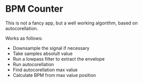 # <h1>BPM Counter</h1>

<p>This is not a fancy app, but a well working algorithm,  based on autocorellation.</p>

Works as follows:
<ul>
  <li>Downsample the signal if necessary</li>  
  <li>Take samples absolult value</li> 
  <li>Run a lowpass filter to extract the envelope</li> 
  <li>Run autocorellation</li> 
  <li>Find autocorellation max value</li>
  <li>Calculate BPM from max value position</li> 
</ul>
